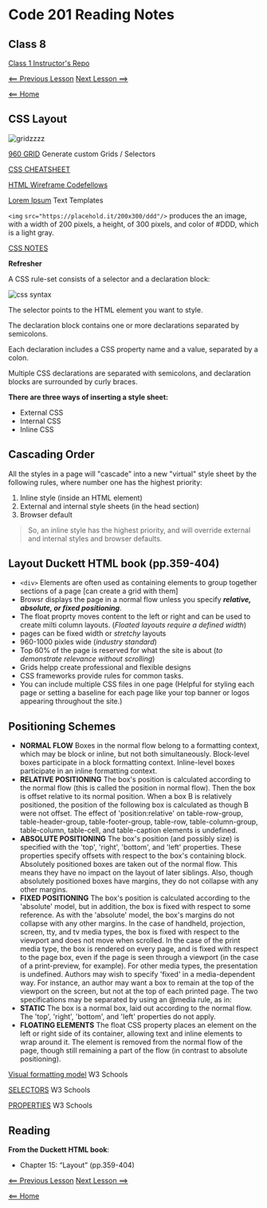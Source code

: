 # Code 201 Reading Notes

## Class 8

[Class 1 Instructor's Repo](https://github.com/codefellows/seattle-201n21/tree/master/class-01)

[<== Previous Lesson](class-07.md) [Next Lesson ==>](class-09.md)

[<== Home](README.md) 

## CSS Layout

![gridzzzz](https://www.ecurtisdesigns.com/wp-content/uploads/2014/02/layouts.jpg)

[960 GRID](https://trungdq88.github.io/960-grid-generator/) Generate custom Grids / Selectors

[CSS CHEATSHEET](https://overapi.com/css)

[HTML Wireframe Codefellows](https://codefellows.github.io/code-201-guide/curriculum/class-08/lab-a/)

[Lorem Ipsum](https://lipsum.com/) Text Templates

`<img` `src="https://placehold.it/200x300/ddd"/>` produces the an image, with a width of 200 pixels, a height, of 300 pixels, and color of #DDD, which is a light gray.

[CSS NOTES](class-02.md)

**Refresher**

A CSS rule-set consists of a selector and a declaration block:

![css syntax](https://www.w3schools.com/css/selector.gif)

The selector points to the HTML element you want to style.

The declaration block contains one or more declarations separated by semicolons.

Each declaration includes a CSS property name and a value, separated by a colon.

Multiple CSS declarations are separated with semicolons, and declaration blocks are surrounded by curly braces.


**There are three ways of inserting a style sheet:**
+ External CSS
+ Internal CSS
+ Inline CSS

## Cascading Order

All the styles in a page will "cascade" into a new "virtual" style sheet by the following rules, where number one has the highest priority:

1. Inline style (inside an HTML element)
2. External and internal style sheets (in the head section)
3. Browser default

> So, an inline style has the highest priority, and will override external and internal styles and browser defaults.

## Layout Duckett HTML book (pp.359-404)

+ `<div>` Elements are often used as containing elements to group together sections of a page [can create a grid with them]
+ Browsr displays the page in a normal flow unless you specify ***relative, absolute, or fixed positioning***.
+ The float proprty moves content to the left or right and can be used to create milti column layouts. (*Floated layouts require a defined width*)
+ pages can be fixed width or *stretchy* layouts
+ 960-1000 pixles wide (*industry standard*)
+ Top 60% of the page is reserved for what the site is about (*to demonstrate relevance without scrolling*)
+ Grids helpp create professional and flexible designs
+ CSS frameworks provide rules for common tasks.
+ You can include multiple CSS files in one page (Helpful for styling each page or setting a baseline for each page like your top banner or logos appearing throughout the site.)

## Positioning Schemes

+ **NORMAL FLOW** Boxes in the normal flow belong to a formatting context, which may be block or inline, but not both simultaneously. Block-level boxes participate in a block formatting context. Inline-level boxes participate in an inline formatting context.
+ **RELATIVE POSITIONING** The box's position is calculated according to the normal flow (this is called the position in normal flow). Then the box is offset relative to its normal position. When a box B is relatively positioned, the position of the following box is calculated as though B were not offset. The effect of 'position:relative' on table-row-group, table-header-group, table-footer-group, table-row, table-column-group, table-column, table-cell, and table-caption elements is undefined.
+ **ABSOLUTE POSITIONING** The box's position (and possibly size) is specified with the 'top', 'right', 'bottom', and 'left' properties. These properties specify offsets with respect to the box's containing block. Absolutely positioned boxes are taken out of the normal flow. This means they have no impact on the layout of later siblings. Also, though absolutely positioned boxes have margins, they do not collapse with any other margins.
+ **FIXED POSITIONING** The box's position is calculated according to the 'absolute' model, but in addition, the box is fixed with respect to some reference. As with the 'absolute' model, the box's margins do not collapse with any other margins. In the case of handheld, projection, screen, tty, and tv media types, the box is fixed with respect to the viewport and does not move when scrolled. In the case of the print media type, the box is rendered on every page, and is fixed with respect to the page box, even if the page is seen through a viewport (in the case of a print-preview, for example). For other media types, the presentation is undefined. Authors may wish to specify 'fixed' in a media-dependent way. For instance, an author may want a box to remain at the top of the viewport on the screen, but not at the top of each printed page. The two specifications may be separated by using an @media rule, as in:
+ **STATIC** The box is a normal box, laid out according to the normal flow. The 'top', 'right', 'bottom', and 'left' properties do not apply.
+ **FLOATING ELEMENTS** The float CSS property places an element on the left or right side of its container, allowing text and inline elements to wrap around it. The element is removed from the normal flow of the page, though still remaining a part of the flow (in contrast to absolute positioning).

[Visual formatting model](https://www.w3.org/TR/CSS2/visuren.html#normal-flow) W3 Schools

[SELECTORS](https://www.w3.org/TR/CSS/#selectors) W3 Schools

[PROPERTIES](https://www.w3.org/TR/CSS/#properties) W3 Schools

## Reading

**From the Duckett HTML book**:

+ Chapter 15: “Layout” (pp.359-404)

[<== Previous Lesson](class-07.md) [Next Lesson ==>](class-09.md)

[<== Home](README.md) 

